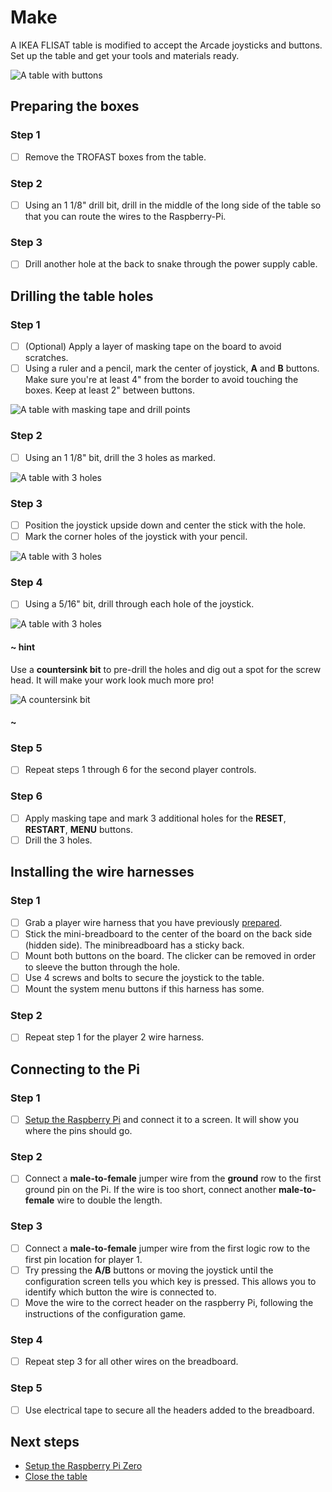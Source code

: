 # Make

A IKEA FLISAT table is modified to accept the Arcade joysticks and buttons. Set up the table and get your tools and materials ready.

![A table with buttons](/static/hardware/raspberry-pi/ikea-flisat-table/buttons-installed.jpg)

## Preparing the boxes

### Step 1

- [ ] Remove the TROFAST boxes from the table.

### Step 2

- [ ] Using an 1 1/8" drill bit, drill in the middle of the long side of the table so
that you can route the wires to the Raspberry-Pi.

### Step 3

- [ ] Drill another hole at the back to snake through the power supply cable.

## Drilling the table holes

### Step 1

- [ ] (Optional) Apply a layer of masking tape on the board to avoid scratches.
- [ ] Using a ruler and a pencil, mark the center of joystick, **A** and **B** buttons.
Make sure you're at least 4" from the border to avoid touching the boxes. Keep at least 2" between buttons.

![A table with masking tape and drill points](/static/hardware/raspberry-pi/ikea-flisat-table/marked.jpg)

### Step 2

- [ ] Using an 1 1/8" bit, drill the 3 holes as marked.

![A table with 3 holes](/static/hardware/raspberry-pi/ikea-flisat-table/drilled.jpg)

### Step 3

- [ ] Position the joystick upside down and center the stick with the hole.
- [ ] Mark the corner holes of the joystick with your pencil.

![A table with 3 holes](/static/hardware/raspberry-pi/ikea-flisat-table/mask-joystick.jpg)

### Step 4

- [ ] Using a 5/16" bit, drill through each hole of the joystick.

![A table with 3 holes](/static/hardware/raspberry-pi/ikea-flisat-table/holes.jpg)

#### ~ hint

Use a **countersink bit** to pre-drill the holes and dig out a spot for the screw head.
It will make your work look much more pro!

![A countersink bit](/static/hardware/raspberry-pi/ikea-flisat-table/countersink-bit.jpg)

#### ~

### Step 5

- [ ] Repeat steps 1 through 6 for the second player controls.

### Step 6

- [ ] Apply masking tape and mark 3 additional holes for the **RESET**, **RESTART**, **MENU** buttons.
- [ ] Drill the 3 holes.

## Installing the wire harnesses

### Step 1

- [ ] Grab a player wire harness that you have previously [prepared](/hardware/raspberry-pi/wire-harness).
- [ ] Stick the mini-breadboard to the center of the board on the back side (hidden side). The 
minibreadboard has a sticky back.
- [ ] Mount both buttons on the board. The clicker can be removed in order to sleeve the button through the hole.
- [ ] Use 4 screws and bolts to secure the joystick to the table.
- [ ] Mount the system menu buttons if this harness has some.

### Step 2

- [ ] Repeat step 1 for the player 2 wire harness.

## Connecting to the Pi

### Step 1

- [ ] [Setup the Raspberry Pi](/hardware/raspberry-pi/setup) and connect it to a screen. It will show you where the pins should go.

### Step 2

- [ ] Connect a **male-to-female** jumper wire from the **ground** row to the first ground pin on the Pi. If the wire is too short, connect another **male-to-female** wire to double the length.

### Step 3

- [ ] Connect a **male-to-female** jumper wire from the first logic row to the first pin location for player 1.
- [ ] Try pressing the **A/B** buttons or moving the joystick until the configuration screen tells you which key is pressed. This allows you to identify which button the wire is connected to.
- [ ] Move the wire to the correct header on the raspberry Pi, following the instructions of the configuration game.

### Step 4

- [ ] Repeat step 3 for all other wires on the breadboard.

### Step 5

- [ ] Use electrical tape to secure all the headers added to the breadboard.


## Next steps

* [Setup the Raspberry Pi Zero](/hardware/raspberry-pi/setup)
* [Close the table](/hardware/raspberry-pi/close)
